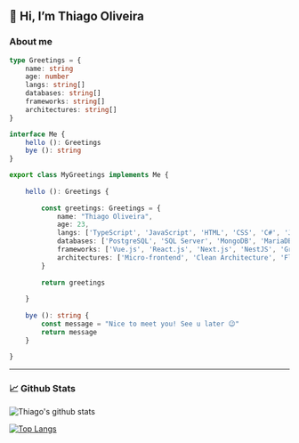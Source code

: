## 👋 Hi, I’m Thiago Oliveira

### About me

```ts
type Greetings = {
    name: string
    age: number
    langs: string[]
    databases: string[]
    frameworks: string[]
    architectures: string[]
}

interface Me {
    hello (): Greetings
    bye (): string
}

export class MyGreetings implements Me {
    
    hello (): Greetings {
        
        const greetings: Greetings = {
            name: "Thiago Oliveira",
            age: 23,
            langs: ['TypeScript', 'JavaScript', 'HTML', 'CSS', 'C#', 'Java'],
            databases: ['PostgreSQL', 'SQL Server', 'MongoDB', 'MariaDB'],
            frameworks: ['Vue.js', 'React.js', 'Next.js', 'NestJS', 'Grails', '.NET Core'],
            architectures: ['Micro-frontend', 'Clean Architecture', 'Flux Arch', 'Modular'],
        }
        
        return greetings
        
    }
    
    bye (): string {
        const message = "Nice to meet you! See u later 😉"
        return message
    }
    
}
```
---

### 📈 Github Stats

![Thiago's github stats](https://github-readme-stats.vercel.app/api?username=thdq&theme=ayu-mirage)

[![Top Langs](https://github-readme-stats.vercel.app/api/top-langs/?username=thdq&theme=ayu-mirage&layout=compact)](https://github.com/anuraghazra/github-readme-stats)


